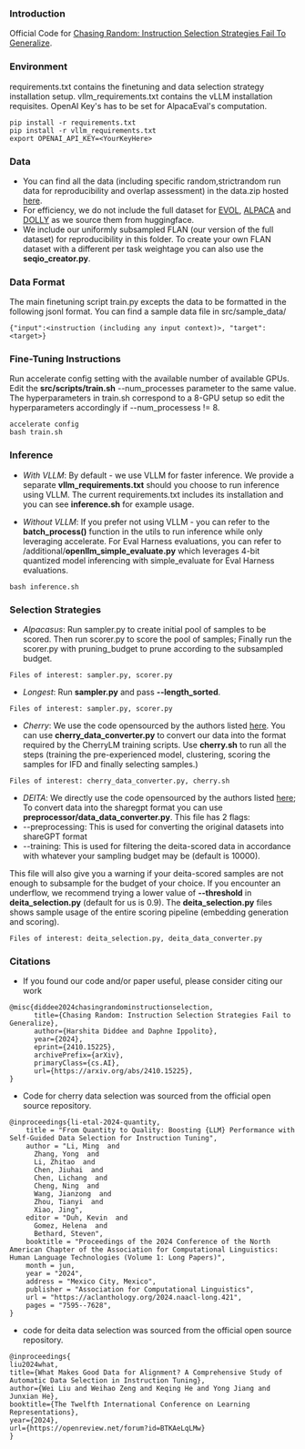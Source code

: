 ### Introduction

Official Code for [Chasing Random: Instruction Selection Strategies Fail To Generalize](https://arxiv.org/abs/2410.15225). 

### Environment
requirements.txt contains the finetuning and data selection strategy installation setup. vllm_requirements.txt contains the vLLM installation requisites. OpenAI Key's has to be set for AlpacaEval's computation. 
```
pip install -r requirements.txt
pip install -r vllm_requirements.txt
export OPENAI_API_KEY=<YourKeyHere>
```

### Data 
- You can find all the data (including specific random,strictrandom run data for reproducibility and overlap assessment) in the data.zip hosted [here](https://storage.cloud.google.com/chasing_random/data.zip). 
- For efficiency, we do not include the full dataset for [EVOL](https://huggingface.co/datasets/WizardLMTeam/WizardLM_evol_instruct_V2_196k), [ALPACA](https://huggingface.co/datasets/tatsu-lab/alpaca) and [DOLLY](https://huggingface.co/datasets/databricks/databricks-dolly-15k) as we source them from huggingface. 
- We include our uniformly subsampled FLAN (our version of the full dataset) for reproducibility in this folder. To create your own FLAN dataset with a different per task weightage you can also use the __seqio_creator.py__. 

### Data Format 
The main finetuning script train.py excepts the data to be formatted in the following jsonl format. You can find a sample data file in src/sample_data/
```
{"input":<instruction (including any input context)>, "target":<target>}
```

### Fine-Tuning Instructions 
Run accelerate config setting with the available number of available GPUs. Edit the __src/scripts/train.sh__ --num_processes parameter to the same value. The hyperparameters in train.sh correspond to a 8-GPU setup so edit the hyperparameters accordingly if --num_processess != 8. 
```
accelerate config 
bash train.sh 
```

### Inference
- *With VLLM*: By default - we use VLLM for faster inference. We provide a separate __vllm_requirements.txt__ should you choose to run inference using VLLM. The current requirements.txt includes its installation and you can see __inference.sh__ for example usage.

- *Without VLLM*: If you prefer not using VLLM - you can refer to the __batch_process()__ function in the utils to run inference while only leveraging accelerate. For Eval Harness evaluations, you can refer to /additional/__openllm_simple_evaluate.py__ which leverages 4-bit quantized model inferencing with simple_evaluate for Eval Harness evaluations.

```
bash inference.sh 
```

### Selection Strategies 
- *Alpacasus*: Run sampler.py to create initial pool of samples to be scored. Then run scorer.py to score the pool of samples; Finally run the scorer.py with pruning_budget to prune according to the subsampled budget. 

```Files of interest: sampler.py, scorer.py```


- *Longest*: Run __sampler.py__ and pass __--length_sorted__.

```Files of interest: sampler.py, scorer.py```


- *Cherry*: We use the code opensourced by the authors listed [here](https://github.com/tianyi-lab/Cherry_LLM/blob/main/cherry_seletion/data_analysis.py).  You can use __cherry_data_converter.py__ to convert our data into the format required by the CherryLM training scripts. Use __cherry.sh__ to run all the steps (training the pre-experienced model, clustering, scoring the samples for IFD and finally selecting samples.)

```Files of interest: cherry_data_converter.py, cherry.sh```

- *DEITA*: We directly use the code opensourced by the authors listed [here](https://github.com/hkust-nlp/deita); To convert data into the sharegpt format you can use __preprocessor/data_data_converter.py__. This file has 2 flags:
- --preprocessing: This is used for converting the original datasets into shareGPT format 
- --training: This is used for filtering the deita-scored data in accordance with whatever your sampling budget may be (default is 10000). 

This file will also give you a warning if your deita-scored samples are not enough to subsample for the budget of your choice. If you encounter an underflow, we recommend trying a lower value of __--threshold__ in __deita_selection.py__ (default for us is 0.9). The __deita_selection.py__ files shows sample usage of the entire scoring pipeline (embedding generation and scoring).


```Files of interest: deita_selection.py, deita_data_converter.py```



### Citations 
- If you found our code and/or paper useful, please consider citing our work
```
@misc{diddee2024chasingrandominstructionselection,
      title={Chasing Random: Instruction Selection Strategies Fail to Generalize}, 
      author={Harshita Diddee and Daphne Ippolito},
      year={2024},
      eprint={2410.15225},
      archivePrefix={arXiv},
      primaryClass={cs.AI},
      url={https://arxiv.org/abs/2410.15225}, 
}
```
- Code for cherry data selection was sourced from the official open source repository. 
```
@inproceedings{li-etal-2024-quantity,
    title = "From Quantity to Quality: Boosting {LLM} Performance with Self-Guided Data Selection for Instruction Tuning",
    author = "Li, Ming  and
      Zhang, Yong  and
      Li, Zhitao  and
      Chen, Jiuhai  and
      Chen, Lichang  and
      Cheng, Ning  and
      Wang, Jianzong  and
      Zhou, Tianyi  and
      Xiao, Jing",
    editor = "Duh, Kevin  and
      Gomez, Helena  and
      Bethard, Steven",
    booktitle = "Proceedings of the 2024 Conference of the North American Chapter of the Association for Computational Linguistics: Human Language Technologies (Volume 1: Long Papers)",
    month = jun,
    year = "2024",
    address = "Mexico City, Mexico",
    publisher = "Association for Computational Linguistics",
    url = "https://aclanthology.org/2024.naacl-long.421",
    pages = "7595--7628",
}
```
- code for deita data selection was sourced from the official open source repository. 
```
@inproceedings{
liu2024what,
title={What Makes Good Data for Alignment? A Comprehensive Study of Automatic Data Selection in Instruction Tuning},
author={Wei Liu and Weihao Zeng and Keqing He and Yong Jiang and Junxian He},
booktitle={The Twelfth International Conference on Learning Representations},
year={2024},
url={https://openreview.net/forum?id=BTKAeLqLMw}
}
```